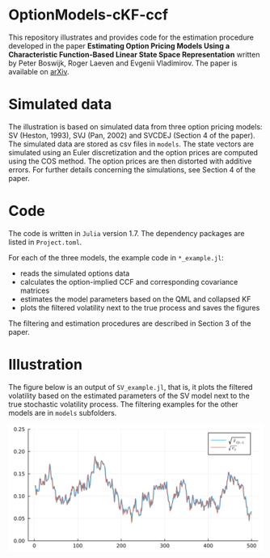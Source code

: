 # OptionModels-cKF-ccf

This repository illustrates and provides code for the estimation procedure developed in the paper **Estimating Option Pricing Models Using a Characteristic Function-Based Linear State Space Representation** written by Peter Boswijk, Roger Laeven and Evgenii Vladimirov. The paper is available on [arXiv](https://arxiv.org/abs/2210.06217).


# Simulated data

The illustration is based on simulated data from three option pricing models: SV (Heston, 1993), SVJ (Pan, 2002) and SVCDEJ (Section 4 of the paper). The simulated data are stored as csv files in `models`. The state vectors are simulated using an Euler discretization and the option prices are computed using the COS method. The option prices are then distorted with additive errors. For further details concerning the simulations, see Section 4 of the paper. 


# Code

The code is written in `Julia` version 1.7. The dependency packages are listed in `Project.toml`. 

For each of the three models, the example code in `*_example.jl`: 
* reads the simulated options data
* calculates the option-implied CCF and corresponding covariance matrices
* estimates the model parameters based on the QML and collapsed KF
* plots the filtered volatility next to the true process and saves the figures

The filtering and estimation procedures are described in Section 3 of the paper. 


# Illustration

The figure below is an output of `SV_example.jl`, that is, it plots the filtered volatility based on the estimated parameters of the SV model next to the true stochastic volatility process. The filtering examples for the other models are in `models` subfolders.


![This is an example](models/SV/sv_filter_example.png)
